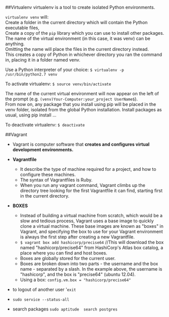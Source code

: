 ##Virtualenv
virtualenv is a tool to create isolated Python environments. 

`virtualenv venv` will: <br>
Create a folder in the current directory which will contain the Python executable files, <br>
Create a copy of the `pip` library which you can use to install other packages. <br>
The name of the virtual environment (in this case, it was venv) can be anything. <br> 
Omitting the name will place the files in the current directory instead. <br>
This creates a copy of Python in whichever directory you ran the command in, placing it in a folder named venv.<br>

Use a Python interpreter of your choice: `$ virtualenv -p /usr/bin/python2.7 venv`

To activate virtualenv: `$ source venv/bin/activate`

The name of the current virtual environment will now appear on the left of the prompt (e.g. `(venv)Your-Computer:your_project UserName$`). <br>
From now on, any package that you install using pip will be placed in the venv folder, isolated from the global Python installation.
Install packages as usual, using pip install ... 

To deactivate virtualenv: `$ deactivate`


##Vagrant
*  Vagrant is computer software that **creates and configures virtual development environments.**
* **Vagrantfile**
	- It describe the type of machine required for a project, and how to configure these machines.
	- The syntax of Vagrantfiles is Ruby.
	- When you run any vagrant command, Vagrant climbs up the directory tree looking for the first Vagrantfile it can find, starting first in the current directory.
* **BOXES**
	- Instead of building a virtual machine from scratch, which would be a slow and tedious process, Vagrant uses a base image to quickly clone a virtual machine. These base images are known as "boxes" in Vagrant, and specifying the box to use for your Vagrant environment is always the first step after creating a new Vagrantfile.
	- `$ vagrant box add hashicorp/precise64` //This will download the box named "hashicorp/precise64" from HashiCorp's Atlas box catalog, a place where you can find and host boxes.
	- Boxes are globally stored for the current user. 
	- Boxes are broken down into two parts - the username and the box name - separated by a slash. In the example above, the username is "hashicorp", and the box is "precise64" (ubuntu 12.04).
	- Using a box: `config.vm.box = "hashicorp/precise64"`
	
* to logout of another user '`exit`
* `sudo service --status-all`
* search packages `sudo aptitude  search postgres`
